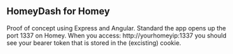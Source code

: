 ## HomeyDash for Homey

Proof of concept using Express and Angular.
Standard the app opens up the port 1337 on Homey.
When you access: http://yourhomeyip:1337 you should see your bearer token that is stored in the (excisting) cookie.
